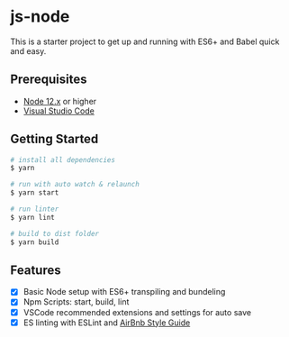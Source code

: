 # js-node

This is a starter project to get up and running with ES6+ and Babel quick and easy.

## Prerequisites

- [Node 12.x](https://nodejs.org/en/) or higher
- [Visual Studio Code](https://code.visualstudio.com/)

## Getting Started

```bash
# install all dependencies
$ yarn

# run with auto watch & relaunch
$ yarn start

# run linter
$ yarn lint

# build to dist folder
$ yarn build
```

## Features

- [x] Basic Node setup with ES6+ transpiling and bundeling
- [x] Npm Scripts: start, build, lint
- [x] VSCode recommended extensions and settings for auto save
- [x] ES linting with ESLint and [AirBnb Style Guide](https://github.com/airbnb/javascript)
